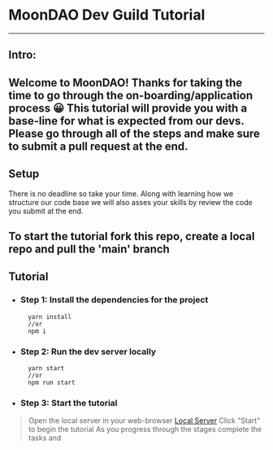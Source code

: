 # MoonDAO Dev Guild Tutorial
---
## Intro:
Welcome to MoonDAO! Thanks for taking the time to go through the on-boarding/application process 😀
This tutorial will provide you with a base-line for what is expected from our devs.  Please go through all of the steps and make sure to submit a pull request at the end.
---
## Setup
There is no deadline so take your time.  Along with learning how we structure our code base we will also asses your skills by review the code you submit at the end.

To start the tutorial fork this repo, create a local repo and pull the 'main' branch
---
## Tutorial

- ### Step 1: Install the dependencies for the project

        yarn install
        //or
        npm i

- ### Step 2: Run the dev server locally

        yarn start
        //or
        npm run start

- ### Step 3: Start the tutorial

>Open the local server in your web-browser [Local Server](http://localhost:3000)
>Click "Start" to begin the tutorial
>As you progress through the stages complete the tasks and 